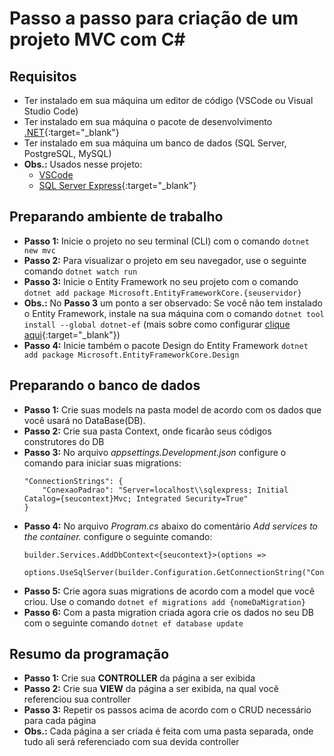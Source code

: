 # Passo a passo para criação de um projeto MVC com C#

## Requisitos

- Ter instalado em sua máquina um editor de código (VSCode ou Visual Studio Code)
- Ter instalado em sua máquina o pacote de desenvolvimento [.NET](https://dotnet.microsoft.com/en-us/download){:target="_blank"}
- Ter instalado em sua máquina um banco de dados (SQL Server, PostgreSQL, MySQL)
- **Obs.:** Usados nesse projeto:
  - [VSCode](https://code.visualstudio.com/download{:target="_blank"})
  - [SQL Server Express](https://www.microsoft.com/pt-br/sql-server/sql-server-downloads){:target="_blank"}

## Preparando ambiente de trabalho

- **Passo 1:** Inicie o projeto no seu terminal (CLI) com o comando `dotnet new mvc`
- **Passo 2:** Para visualizar o projeto em seu navegador, use o seguinte comando `dotnet watch run`
- **Passo 3:** Inicie o Entity Framework no seu projeto com o comando `dotnet add package Microsoft.EntityFrameworkCore.{seuservidor}`
- **Obs.:** No **Passo 3** um ponto a ser observado: Se você não tem instalado o Entity Framework, instale na sua máquina com o comando `dotnet tool install --global dotnet-ef` (mais sobre como configurar [clique aqui](https://github.com/PkMs7/introducao-API-dotnetCSharp){:target="_blank"})
- **Passo 4:** Inicie também o pacote Design do Entity Framework `dotnet add package Microsoft.EntityFrameworkCore.Design`


## Preparando o banco de dados

- **Passo 1:** Crie suas models na pasta model de acordo com os dados que você usará no DataBase(DB).
- **Passo 2:** Crie sua pasta Context, onde ficarão seus códigos construtores do DB
- **Passo 3:** No arquivo _appsettings.Development.json_ configure o comando para iniciar suas migrations: 
    ```
    "ConnectionStrings": {
        "ConexaoPadrao": "Server=localhost\\sqlexpress; Initial Catalog={seucontext}Mvc; Integrated Security=True"
    }        
    ```
- **Passo 4:** No arquivo _Program.cs_ abaixo do comentário _Add services to the container._ configure o seguinte comando:
    ```
    builder.Services.AddDbContext<{seucontext}>(options => 
        options.UseSqlServer(builder.Configuration.GetConnectionString("ConexaoPadrao")));
    ```
- **Passo 5:** Crie agora suas migrations de acordo com a model que você criou. Use o comando `dotnet ef migrations add {nomeDaMigration}`
- **Passo 6:** Com a pasta migration criada agora crie os dados no seu DB com o seguinte comando `dotnet ef database update`

## Resumo da programação

- **Passo 1:** Crie sua **CONTROLLER** da página a ser exibida
- **Passo 2:** Crie sua **VIEW** da página a ser exibida, na qual você referenciou sua controller
- **Passo 3:** Repetir os passos acima de acordo com o CRUD necessário para cada página
- **Obs.:** Cada página a ser criada é feita com uma pasta separada, onde tudo ali será referenciado com sua devida controller